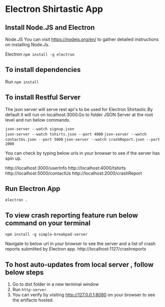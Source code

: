 # Electron Shirtastic App

## Install Node.JS and Electron

Node.JS
You can visit https://nodejs.org/en/ to gather detailed instructions on installing Node.Js.

Electron
`npm install -g electron`

## To install dependencies

Run `npm install`

## To install Restful Server

The json server will serve rest api's to be used for Electron Shirtastic.By default it will run on
localhost:3000.Go to folder JSON Server at the root level and run below commands.

`json-server --watch signup.json`  
`json-server --watch tshirts.json --port 4000`
`json-server --watch contactUs.json --port 5000`
`json-server --watch crashReport.json --port 2000`

 You can check by typing below urls in your browser to see if the server has spin up.

 http://localhost:3000/userInfo
 http://localhost:4000/tshirts 
 http://localhost:5000/contactUs
 http://localhost:2000/crashReport


 ## Run Electron App

 `electron .`


 ## To view crash reporting feature run below command on your terminal
`npm install -g simple-breakpad-server`

Navigate to below url in your browser to see the server and a list of crash reports submitted by Electron app.
http://localhost:1127/crashreports 

 ## To host auto-updates from local server , follow below steps
 1. Go to dist folder in a new terminal window
 2. Run `http-server`.
 3. You can verify by visiting http://127.0.0.1:8080 on your browser to see the artifacts hosted.